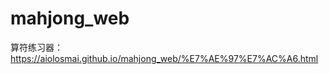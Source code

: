 # mahjong_web
算符练习器：[https://aiolosmai.github.io/mahjong_web/%E7%AE%97%E7%AC%A6.html
](https://aiolosmai.github.io/mahjong_web/%E7%AE%97%E7%82%B9.html)
